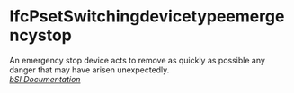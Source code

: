 IfcPsetSwitchingdevicetypeemergencystop
=======================================
An emergency stop device acts to remove as quickly as possible any danger that
may have arisen unexpectedly.  
[ _bSI
Documentation_](https://standards.buildingsmart.org/IFC/DEV/IFC4_2/FINAL/HTML/schema/ifcelectricaldomain/pset/pset_switchingdevicetypeemergencystop.htm)


